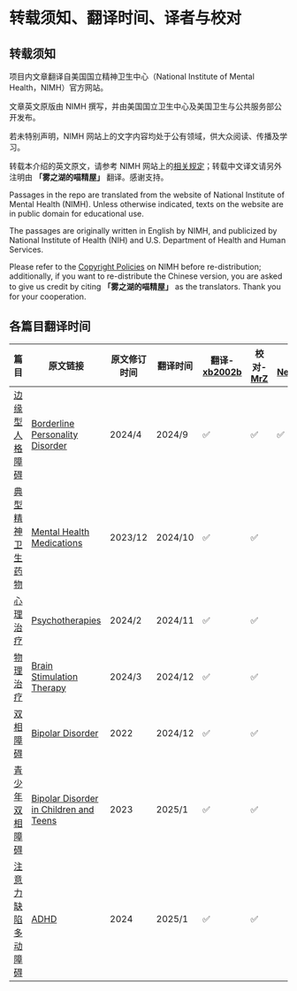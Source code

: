 # 转载须知、翻译时间、译者与校对

## 转载须知

项目内文章翻译自美国国立精神卫生中心（National Institute of Mental Health，NIMH）官方网站。

文章英文原版由 NIMH 撰写，并由美国国立卫生中心及美国卫生与公共服务部公开发布。

若未特别声明，NIMH 网站上的文字内容均处于公有领域，供大众阅读、传播及学习。

转载本介绍的英文原文，请参考 NIMH 网站上的[相关规定](https://www.nimh.nih.gov/site-info/policies#part_2718)；转载中文译文请另外注明由 **「雾之湖的喵精屋」** 翻译。感谢支持。

Passages in the repo are translated from the website of National Institute of Mental Health (NIMH). Unless otherwise indicated, texts on the website are in public domain for educational use.

The passages are originally written in English by NIMH, and publicized by National Institute of Health (NIH) and U.S. Department of Health and Human Services.

Please refer to the [Copyright Policies](https://www.nimh.nih.gov/site-info/policies#part_2718) on NIMH before re-distribution; additionally, if you want to re-distribute the Chinese version, you are asked to give us credit by citing **「雾之湖的喵精屋」** as the translators. Thank you for your cooperation.

## 各篇目翻译时间

| 篇目 | 原文链接 | 原文修订时间 | 翻译时间 | 翻译-[xb2002b](https://github.com/xb2002b) | 校对-[MrZ](https://github.com/MrZ626)| 校对-[Neubulaeko](https://github.com/Neubulaeko)|
| --------  | ----- | ----- | --------  | ----------| --------  | ----------|
| [边缘型人格障碍](/completed/BPD.md) |[Borderline Personality Disorder][BPD]|2024/4|2024/9|✅|✅|✅|
| [典型精神卫生药物](/completed/MHM.md)|[Mental Health Medications][Medications]|2023/12|2024/10|✅|✅||
| [心理治疗](/completed/PT.md)|[Psychotherapies][Psychotherapies]|2024/2|2024/11|✅|✅||
| [物理治疗](/completed/BST.md)|[Brain Stimulation Therapy][Brain Stimulation Therapies]|2024/3|2024/12|✅|✅||
| [双相障碍](/completed/BD.md)|[Bipolar Disorder][Bipolar]|2022|2024/12|✅|✅||
| [青少年双相障碍](/completed/BD-Teens.md)|[Bipolar Disorder in Children and Teens][Bipolar-Teens]|2023|2025/1|✅|✅||
| [注意力缺陷多动障碍](/completed/ADHD.md)|[ADHD][ADHD]|2024|2025/1|✅|✅||

[BPD]:https://www.nimh.nih.gov/health/publications/borderline-personality-disorder
[Medications]:https://www.nimh.nih.gov/health/topics/mental-health-medications
[Psychotherapies]:https://www.nimh.nih.gov/health/topics/psychotherapies
[Brain Stimulation Therapies]:https://www.nimh.nih.gov/health/topics/brain-stimulation-therapies/brain-stimulation-therapies
[Bipolar]:https://www.nimh.nih.gov/health/publications/bipolar-disorder
[Bipolar-Teens]:https://www.nimh.nih.gov/health/publications/bipolar-disorder-in-children-and-teens
[ADHD]:https://www.nimh.nih.gov/health/publications/attention-deficit-hyperactivity-disorder-what-you-need-to-know
